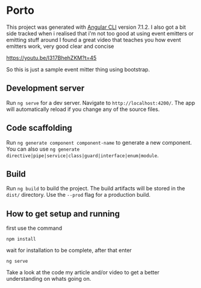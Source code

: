 # Porto

This project was generated with [Angular CLI](https://github.com/angular/angular-cli) version 7.1.2.
I also got a bit side tracked when i realised that i'm not too good at using event emitters or emitting stuff around
I found a great video that teaches you how event emitters work, very good clear and concise

https://youtu.be/I317BhehZKM?t=45

So this is just a sample event mitter thing using bootstrap.

## Development server

Run `ng serve` for a dev server. Navigate to `http://localhost:4200/`. The app will automatically reload if you change any of the source files.

## Code scaffolding

Run `ng generate component component-name` to generate a new component. You can also use `ng generate directive|pipe|service|class|guard|interface|enum|module`.

## Build

Run `ng build` to build the project. The build artifacts will be stored in the `dist/` directory. Use the `--prod` flag for a production build.

## How to get setup and running

first use the command 

`npm install`

wait for installation to be complete, after that enter

`ng serve`

Take a look at the code my article and/or video to get a better understanding on whats going on.
